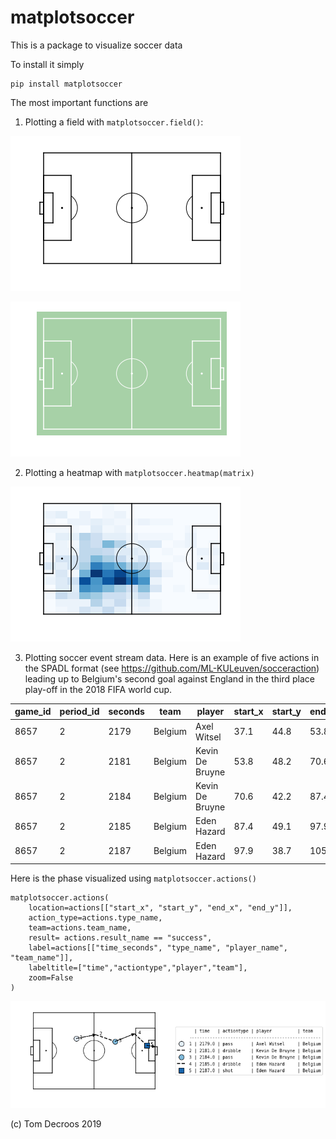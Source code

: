 # matplotsoccer

This is a package to visualize soccer data

To install it simply
```
pip install matplotsoccer
```

The most important functions are 

1. Plotting a field with `matplotsoccer.field()`:

![](img/white_field.png)

![](img/green_field.png)

2. Plotting a heatmap with `matplotsoccer.heatmap(matrix)`

![](img/heatmap.png)

3. Plotting soccer event stream data. Here is an example of five actions in the SPADL format (see https://github.com/ML-KULeuven/socceraction) leading up to Belgium's second goal against England in the third place play-off in the 2018 FIFA world cup.


|   game_id |   period_id |   seconds | team    | player          |   start_x |   start_y |   end_x |   end_y | actiontype   | result   | bodypart   |
|-----------|-------------|-----------|---------|-----------------|-----------|-----------|---------|---------|--------------|----------|------------|
|      8657 |           2 |      2179 | Belgium | Axel Witsel     |      37.1 |      44.8 |    53.8 |    48.2 | pass         | success  | foot       |
|      8657 |           2 |      2181 | Belgium | Kevin De Bruyne |      53.8 |      48.2 |    70.6 |    42.2 | dribble      | success  | foot       |
|      8657 |           2 |      2184 | Belgium | Kevin De Bruyne |      70.6 |      42.2 |    87.4 |    49.1 | pass         | success  | foot       |
|      8657 |           2 |      2185 | Belgium | Eden Hazard     |      87.4 |      49.1 |    97.9 |    38.7 | dribble      | success  | foot       |
|      8657 |           2 |      2187 | Belgium | Eden Hazard     |      97.9 |      38.7 |   105   |    37.4 | shot         | success  | foot       |


Here is the phase visualized using `matplotsoccer.actions()`
```
matplotsoccer.actions(
    location=actions[["start_x", "start_y", "end_x", "end_y"]],
    action_type=actions.type_name,
    team=actions.team_name,
    result= actions.result_name == "success",
    label=actions[["time_seconds", "type_name", "player_name", "team_name"]],
    labeltitle=["time","actiontype","player","team"],
    zoom=False
)
```
![](img/eden_hazard_goal.png)


(c) Tom Decroos 2019
